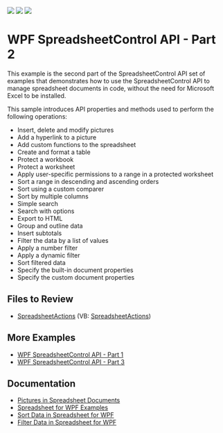 <!-- default badges list -->
![](https://img.shields.io/endpoint?url=https://codecentral.devexpress.com/api/v1/VersionRange/128612922/21.1.5%2B)
[![](https://img.shields.io/badge/Open_in_DevExpress_Support_Center-FF7200?style=flat-square&logo=DevExpress&logoColor=white)](https://supportcenter.devexpress.com/ticket/details/E4944)
[![](https://img.shields.io/badge/📖_How_to_use_DevExpress_Examples-e9f6fc?style=flat-square)](https://docs.devexpress.com/GeneralInformation/403183)
<!-- default badges end -->

# WPF SpreadsheetControl API - Part 2

This example is the second part of the SpreadsheetControl API set of examples that demonstrates how to use the SpreadsheetControl API to manage spreadsheet documents in code, without the need for Microsoft Excel to be installed.

This sample introduces API properties and methods used to perform the following operations:

* Insert, delete and modify pictures
* Add a hyperlink to a picture
* Add custom functions to the spreadsheet
* Create and format a table
* Protect a workbook
* Protect a worksheet
* Apply user-specific permissions to a range in a protected worksheet
* Sort a range in descending and ascending orders
* Sort using a custom comparer
* Sort by multiple columns
* Simple search
* Search with options
* Export to HTML
* Group and outline data
* Insert subtotals
* Filter the data by a list of values
* Apply a number filter
* Apply a dynamic filter
* Sort filtered data
* Specify the built-in document properties
* Specify the custom document properties

## Files to Review

* [SpreadsheetActions](./CS/SpreadsheetControl_WPF_API_Part02/SpreadsheetActions) (VB: [SpreadsheetActions](./VB/SpreadsheetControl_WPF_API_Part02/SpreadsheetActions))

## More Examples

* [WPF SpreadsheetControl API - Part 1](https://github.com/DevExpress-Examples/wpf-spreadsheetcontrol-api-part-1)
* [WPF SpreadsheetControl API - Part 3](https://github.com/DevExpress-Examples/wpf-spreadsheetcontrol-api-part-3)

## Documentation

* [Pictures in Spreadsheet Documents](https://docs.devexpress.com/WPF/400492/controls-and-libraries/spreadsheet/charts-and-graphics/pictures)
* [Spreadsheet for WPF Examples](https://docs.devexpress.com/WPF/16123/controls-and-libraries/spreadsheet/examples)
* [Sort Data in Spreadsheet for WPF](https://docs.devexpress.com/WPF/17471/controls-and-libraries/spreadsheet/data-presentation/sorting)
* [Filter Data in Spreadsheet for WPF](https://docs.devexpress.com/WPF/18162/controls-and-libraries/spreadsheet/data-presentation/filtering)
